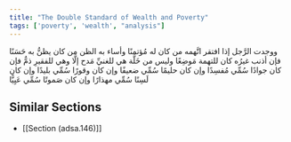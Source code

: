 ```yaml
---
title: "The Double Standard of Wealth and Poverty"
tags: ['poverty', 'wealth', "analysis"]
---
```


 ووجدت الرَّجل إذا افتقر اتَّهمه من كان له مُؤتمنًا وأساء به الظن من كان يظنُّ به حَسَنًا فإن أذنب غيرُه كان للتهمة مَوضِعًا وليس من خَلَّة هي للغنيِّ مَدح إلَّا وهي للفقيرِ ذمٌّ فإن كان جوادًا سُمِّي مُفسِدًا وإن كان حليمًا سُمِّي ضعيفًا وإن كان وقورًا سُمِّي بليدًا وإن كان لَسِنًا سُمِّي مهذارًا وإن كان صَموتًا سُمِّي عَيِيًّا

## Similar Sections
- [[Section (adsa.146)]]
